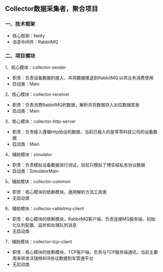 ## Collector数据采集者，聚合项目
### 一、技术框架
- 核心框架：Netty
- 消息中间件：RabbitMQ

### 二、项目模块
1、核心模块：collector-sender
- 职责：负责设备数据的接入，并将数据推送到RabbitMQ,以供业务消费使用
- 启动类：Main   

2、核心模块：collector-receiver
- 职责：负责消费RabbitMQ的数据，解析并将数据存入对应数据库表 
- 启动类：Main

3、核心模块：collector-http-server
- 职责：负责接入遵循http协议的数据，当前已接入的是零零科技公司的设备数据
- 启动类：Main

4、辅助模块：simulator
- 职责：负责模拟设备数据进行测试，目前只模拟了博实结私有协议数据
- 启动类：SimulatorMain

5、辅助模块：collector-common
- 职责：核心模块的依赖模块，通用解析方法工具类
- 无启动类

6、辅助模块：collector-rabbitmq-client
- 职责：核心模块的依赖模块，RabbitMQ客户端，负责连接MQ服务端、初始化队列配置、监听和处理队列消息
- 无启动类

7、辅助模块：collector-tcp-client
- 职责：核心模块的依赖模块，TCP客户端，负责与TCP服务端通讯，当前主要用来转发沃瑞特808协议数据到车管通平台
- 无启动类